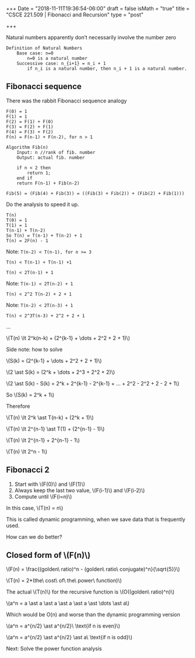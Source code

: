 +++
Date = "2018-11-11T19:36:54-06:00"
draft = false
isMath = "true"
title = "CSCE 221.509 | Fibonacci and Recursion"
type = "post"

+++

Natural numbers apparently don’t necessarily involve the number zero

```pseudocode
Definition of Natural Numbers
	Base case: n=0
		n=0 is a natural number
	Successive case: n_{i+1} = n_i + 1
		if n_i is a natural number, then n_i + 1 is a natural number.
```

## Fibonacci sequence

There was the rabbit Fibonacci sequence analogy

```pseudocode
F(0) = 1
F(1) = 1
F(2) = F(1) + F(0)
F(3) = F(2) + F(1)
F(4) = F(3) + F(2)
F(n) = F(n-1) + F(n-2), for n > 1
```

```pseudocode
Algorithm Fib(n)
	Input: n //rank of fib. number
	Output: actual fib. number

	if n < 2 then
		return 1;
	end if
	return F(n-1) + Fib(n-2)
```

`Fib(5) = (Fib(4) + Fib(3)) = ((Fib(3) + Fib(2)) + (Fib(2) + Fib(1)))`

Do the analysis to speed it up.

```
T(n)
T(0) = 1
T(1) = 1
T(n-1) + T(n-2)
So T(n) = T(n-1) + T(n-2) + 1
T(n) = 2F(n) - 1
```

Note: `T(n-2) < T(n-1), for n >= 3`

`T(n) < T(n-1) + T(n-1) +1`

`T(n) < 2T(n-1) + 1`

Note: `T(n-1) < 2T(n-2) + 1`

`T(n) < 2^2 T(n-2) + 2 + 1`

Note: `T(n-2) < 2T(n-3) + 1`

`T(n) < 2^3T(n-3) + 2^2 + 2 + 1`

…

\\(T(n) \lt 2^k(n-k) + (2^{k-1} + \dots + 2^2 + 2 + 1)\\)

Side note: how to solve

\\(S(k) = (2^{k-1} + \dots + 2^2 + 2 + 1)\\)

\\(2 \ast S(k) = (2^k + \dots + 2^3 + 2^2 + 2)\\)

\\(2 \ast S(k) - S(k) = 2^k + 2^{k-1} - 2^{k-1} + … + 2^2 - 2^2 + 2 - 2 + 1\\)

So \\(S(k) = 2^k + 1\\)

Therefore

\\(T(n) \lt 2^k \ast T(n-k) + (2^k + 1)\\)

\\(T(n) \lt 2^{n-1} \ast T(1) + (2^{n-1} - 1)\\)

\\(T(n) \lt 2^{n-1} + 2^{n-1} - 1\\)

\\(T(n) \lt 2^n - 1\\)

## Fibonacci 2

1. Start with \\(F(0)\\) and \\(F(1)\\)
2. Always keep the last two value, \\(F(i-1)\\) and \\(F(i-2)\\)
3. Compute until \\(F(i=n)\\)

In this case, \\(T(n) = n\\)

This is called dynamic programming, when we save data that is frequently used.

How can we do better?

## Closed form of \\(F(n)\\)

\\\(F(n) = \frac{(golden\ ratio)^n - (golden\ ratio\ conjugate)^n}{\sqrt{5}}\\\)

\\\(T(n) = 2\*(the\ cost\ of\ the\ power\ function)\\\)

The actual \\(T(n)\\) for the recursive function is \\(O((golden\ ratio)^n)\\)

\\\(a^n = a \ast a \ast a \ast a \ast a \ast \dots \ast a\\\)

Which would be O(n) and worse than the dynamic programming version

\\\(a^n = a^{n/2} \ast a^{n/2}\ \\text{if n is even}\\\)

\\\(a^n = a^{n/2} \ast a^{n/2} \ast a\ \\text{if n is odd}\\\)

Next: Solve the power function analysis
